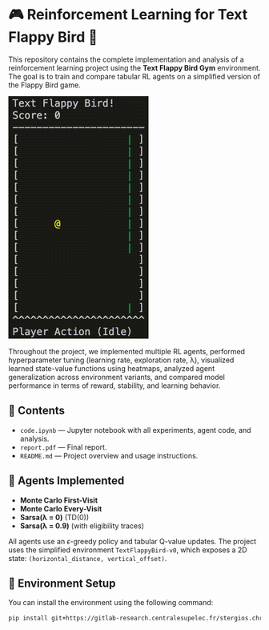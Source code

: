 # 🎮 Reinforcement Learning for Text Flappy Bird 🐤

This repository contains the complete implementation and analysis of a reinforcement learning project using the **Text Flappy Bird Gym** environment. The goal is to train and compare tabular RL agents on a simplified version of the Flappy Bird game.

![Alt Text](imgs/TFB_agent.gif)

Throughout the project, we implemented multiple RL agents, performed hyperparameter tuning (learning rate, exploration rate, λ), visualized learned state-value functions using heatmaps, analyzed agent generalization across environment variants, and compared model performance in terms of reward, stability, and learning behavior.


## 📁 Contents

- `code.ipynb` — Jupyter notebook with all experiments, agent code, and analysis.
- `report.pdf` — Final report.
- `README.md` — Project overview and usage instructions.



## 🧠 Agents Implemented

- **Monte Carlo First-Visit**
- **Monte Carlo Every-Visit**
- **Sarsa(λ = 0)** (TD(0))
- **Sarsa(λ = 0.9)** (with eligibility traces)

All agents use an $\epsilon$-greedy policy and tabular Q-value updates. The project uses the simplified environment `TextFlappyBird-v0`, which exposes a 2D state: `(horizontal_distance, vertical_offset)`.



## 🔧 Environment Setup

You can install the environment using the following command:

```bash
pip install git+https://gitlab-research.centralesupelec.fr/stergios.christodoulidis/text-flappy-bird-gym
